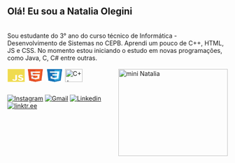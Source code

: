 ## Olá! Eu sou a Natalia Olegini
<!-- README inspired by Youtube Rafaella Ballerini -->

<div style="display: inline_block"><br>
  Sou estudante do 3° ano do curso técnico de Informática - Desenvolvimento de Sistemas no CEPB. Aprendi um pouco de C++, HTML, JS e CSS. No momento estou iniciando o estudo em novas programações, como Java, C, C# entre outras.  <br><br>
  <img align="center" title="Java Script" height="30" width="40" src="https://raw.githubusercontent.com/devicons/devicon/master/icons/javascript/javascript-plain.svg">
  <img align="center" title="HTML" height="30" width="40" src="https://raw.githubusercontent.com/devicons/devicon/master/icons/html5/html5-original.svg">
  <img align="center" title="CSS" height="30" width="40" src="https://raw.githubusercontent.com/devicons/devicon/master/icons/css3/css3-original.svg">
  <img align="center" title="C++" height="30" width="40" src="https://github.com/NataliaOlegini73/NataliaOlegini73/assets/149552687/7e04f62c-6b9a-4ce8-b0a0-66054fb7c16b">
   <img align="right" title="mini Natalia" height="200" width="250" src="https://github.com/NataliaOlegini73/NataliaOlegini73/assets/149552687/9a6ea68f-de89-4425-93fc-f55c81aa2935">
 
  
  ##
 
<div> 
  <a href="https://www.instagram.com/natalia_olegini73?igsh=MTM2bWthMDBpeHptYQ==" target="_blank"><img src="https://img.shields.io/badge/-Instagram-%23E4405F?style=for-the-badge&logo=instagram&logoColor=white" target="_blank" title=Instagram></a> 
  <a href = "mailto:nataliaolegini73@gmail.com"><img src="https://img.shields.io/badge/-Gmail-%23333?style=for-the-badge&logo=gmail&logoColor=white" target="_blank" title=Gmail></a>
  <a href="https://www.linkedin.com/in/natalia-olegini-1436422b8" target="_blank"><img src="https://img.shields.io/badge/-LinkedIn-%230077B5?style=for-the-badge&logo=linkedin&logoColor=white" target="_blank" title=Linkedin> </a> 
   <a href="https://linktr.ee/nataliaolegini" target="_blank"><img src="https://img.shields.io/badge/linktree-39E09B?style=for-the-badge&logo=linktree&logoColor=white" target="_blank" title=linktr.ee></a>  
  
</div>
  
</div>
